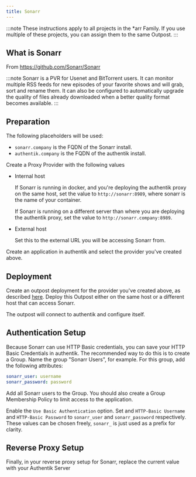 ```yaml
---
title: Sonarr
---
```


:::note
These instructions apply to all projects in the \*arr Family. If you use multiple of these projects, you can assign them to the same Outpost.
:::

## What is Sonarr

From https://github.com/Sonarr/Sonarr

:::note
Sonarr is a PVR for Usenet and BitTorrent users. It can monitor multiple RSS feeds for new episodes of your favorite shows and will grab, sort and rename them. It can also be configured to automatically upgrade the quality of files already downloaded when a better quality format becomes available.
:::

## Preparation

The following placeholders will be used:

-   `sonarr.company` is the FQDN of the Sonarr install.
-   `authentik.company` is the FQDN of the authentik install.

Create a Proxy Provider with the following values

-   Internal host

    If Sonarr is running in docker, and you're deploying the authentik proxy on the same host, set the value to `http://sonarr:8989`, where sonarr is the name of your container.

    If Sonarr is running on a different server than where you are deploying the authentik proxy, set the value to `http://sonarr.company:8989`.

-   External host

    Set this to the external URL you will be accessing Sonarr from.

Create an application in authentik and select the provider you've created above.

## Deployment

Create an outpost deployment for the provider you've created above, as described [here](../../../docs/outposts/). Deploy this Outpost either on the same host or a different host that can access Sonarr.

The outpost will connect to authentik and configure itself.

## Authentication Setup

Because Sonarr can use HTTP Basic credentials, you can save your HTTP Basic Credentials in authentik. The recommended way to do this is to create a Group. Name the group "Sonarr Users", for example. For this group, add the following attributes:

```yaml
sonarr_user: username
sonarr_password: password
```

Add all Sonarr users to the Group. You should also create a Group Membership Policy to limit access to the application.

Enable the `Use Basic Authentication` option. Set and `HTTP-Basic Username` and `HTTP-Basic Password` to `sonarr_user` and `sonarr_password` respectively. These values can be chosen freely, `sonarr_` is just used as a prefix for clarity.

## Reverse Proxy Setup

Finally, in your reverse proxy setup for Sonarr, replace the current value with your Authentik Server
